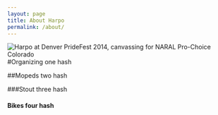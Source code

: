 ```yaml
---
layout: page
title: About Harpo
permalink: /about/
---
```

![Harpo at Denver PrideFest 2014, canvassing for NARAL Pro-Choice Colorado](/media/jekyll/images/2014-08/21/me.jpg)
#Organizing one hash

##Mopeds two hash

###Stout three hash

#### Bikes four hash